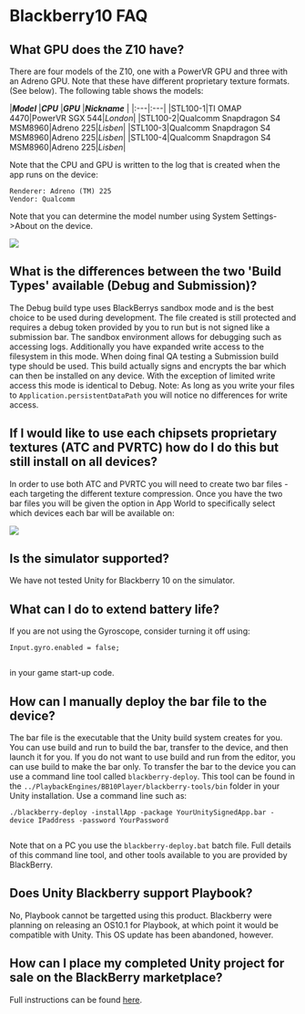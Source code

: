 Blackberry10 FAQ
================


What GPU does the Z10 have?
---------------------------


There are four models of the Z10, one with a PowerVR GPU and three with an Adreno GPU. Note that these have different proprietary texture formats. (See below). The following table shows the models:

|**_Model_** |**_CPU_** |**_GPU_** |**_Nickname_** |
|:---|:---|
|STL100-1|TI OMAP 4470|PowerVR SGX 544|_London_|
|STL100-2|Qualcomm Snapdragon S4 MSM8960|Adreno 225|_Lisben_|
|STL100-3|Qualcomm Snapdragon S4 MSM8960|Adreno 225|_Lisben_|
|STL100-4|Qualcomm Snapdragon S4 MSM8960|Adreno 225|_Lisben_|

Note that the CPU and GPU is written to the log that is created when the app runs on the device:


````
Renderer: Adreno (TM) 225
Vendor: Qualcomm

````

Note that you can determine the model number using System Settings-&gt;About on the device.

![](../uploads/Main/bb10modelnumber.png) 

What is the differences between the two 'Build Types' available (Debug and Submission)?
---------------------------------------------------------------------------------------

The Debug build type uses BlackBerrys sandbox mode and is the best choice to be used during development. The file created is still protected and requires a debug token provided by you to run but is not signed like a submission bar. The sandbox environment allows for debugging such as accessing logs. Additionally you have expanded write access to the filesystem in this mode. When doing final QA testing a Submission build type should be used. This build actually signs and encrypts the bar which can then be installed on any device. With the exception of limited write access this mode is identical to Debug. Note: As long as you write your files to `Application.persistentDataPath` you will notice no differences for write access.

If I would like to use each chipsets proprietary textures (ATC and PVRTC) how do I do this but still install on all devices?
----------------------------------------------------------------------------------------------------------------------------

In order to use both ATC and PVRTC you will need to create two bar files - each targeting the different texture compression. Once you have the two bar files you will be given the option in App World to specifically select which devices each bar will be available on:

![](../uploads/Main/bb10appworld.png) 

Is the simulator supported?
---------------------------

We have not tested Unity for Blackberry 10 on the simulator.

What can I do to extend battery life?
-------------------------------------

If you are not using the Gyroscope, consider turning it off using:


````
Input.gyro.enabled = false;


````
in your game start-up code.

How can I manually deploy the bar file to the device?
-----------------------------------------------------

The bar file is the executable that the Unity build system creates for you. You can use build and run to build the bar, transfer to the device, and then launch it for you. If you do not want to use build and run from the editor, you can use build to make the bar only. To transfer the bar to the device you can use a command line tool called `blackberry-deploy`. This tool can be found in the `../PlaybackEngines/BB10Player/blackberry-tools/bin` folder in your Unity installation. Use a command line such as:


````
./blackberry-deploy -installApp -package YourUnitySignedApp.bar -device IPaddress -password YourPassword


````
Note that on a PC you use the `blackberry-deploy.bat` batch file. Full details of this command line tool, and other tools available to you are provided by BlackBerry.

Does Unity Blackberry support Playbook?
---------------------------------------

No, Playbook cannot be targetted using this product. Blackberry were planning on releasing an OS10.1 for Playbook, at which point it would be compatible with Unity. This OS update has been abandoned, however.

How can I place my completed Unity project for sale on the BlackBerry marketplace?
----------------------------------------------------------------------------------

Full instructions can be found [here](https://developer.blackberry.com/devzone/blackberryworld/preparing_your_app_for_blackberry_world.html).
